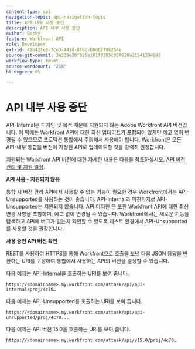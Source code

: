 ```yaml
---
content-type: api
navigation-topic: api-navigation-topic
title: API 내부 사용 중단
description: API 내부 사용 중단
author: Becky
feature: Workfront API
role: Developer
exl-id: 45b42fe8-7ce3-441d-8fbc-b8db7f9b254e
source-git-commit: 3e339e2bfb26e101f0305c05f620a21541394993
workflow-type: tm+mt
source-wordcount: '218'
ht-degree: 0%

---
```


# API 내부 사용 중단

API-Internal은 디자인 및 목적 때문에 지원되지 않는 Adobe Workfront API 버전입니다. 이 팩에는 Workfront API에 대한 최신 업데이트가 포함되어 있지만 예고 없이 변경될 수 있으므로 프로덕션 통합에서 주의해서 사용해야 합니다. Workfront은 모든 API-내부 통합을 버전이 지정된 API로 업데이트할 것을 강력히 권장합니다.

지원되는 Workfront API 버전에 대한 자세한 내용은 다음을 참조하십시오. [API 버전 관리 및 지원 일정](../../wf-api/api/api-version-support-schedule.md).

**API 사용 - 지원되지 않음**

통합 시 버전 관리 API에서 사용할 수 없는 기능이 필요한 경우 Workfront에서는 API-Unsupported를 사용하는 것이 좋습니다. API-Internal과 마찬가지로 API-Unsupported는 지원되지 않습니다. API 미지원 은 또한 Workfront API에 대한 최신 변경 사항을 포함하며, 예고 없이 변경될 수 있습니다. Workfront에서는 새로운 기능을 탐색하고 API에 버그가 없는지 확인할 수 있도록 테스트 환경에서 API-Unsupported를 사용할 것을 권장합니다.

**사용 중인 API 버전 확인**

REST를 사용하여 HTTPS를 통해 Workfront으로 호출을 보낸 다음 JSON 응답을 반환하는 URI를 구성하여 통합에서 사용하는 API의 버전을 결정할 수 있습니다.

다음 예제는 API-Internal을 호출하는 URI를 보여 줍니다.

```
https://<domainname>.my.workfront.com/attask/api/api-internal/proj/4c70…
```

다음 예제는 API-Unsupported를 호출하는 URI를 보여 줍니다.

```
https://<domainname>.my.workfront.com/attask/api/api-unsupported/proj/4c70...
```

다음 예제는 API 버전 15.0을 호출하는 URI를 보여 줍니다.

```
https://<domainname>.my.workfront.com/attask/api/v15.0/proj/4c70…
```
